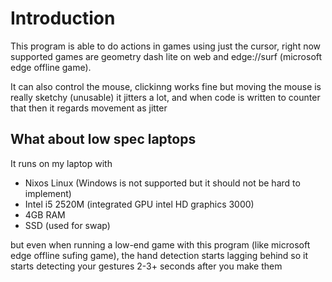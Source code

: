 # Introduction
This program is able to do actions in games using just the cursor, right now supported games are geometry dash lite on web and edge://surf (microsoft edge offline game). 

It can also control the mouse, clickinng works fine but moving the mouse is really sketchy (unusable) it jitters a lot, and when code is written to counter that then it regards movement as jitter

## What about low spec laptops

It runs on my laptop with 

- Nixos Linux (Windows is not supported but it should not be hard to implement)
- Intel i5 2520M (integrated GPU intel HD graphics 3000)
- 4GB RAM
- SSD (used for swap)

but even when running a low-end game with this program (like microsoft edge offline sufing game), the hand detection starts lagging behind so it starts detecting your gestures 2-3+ seconds after you make them


